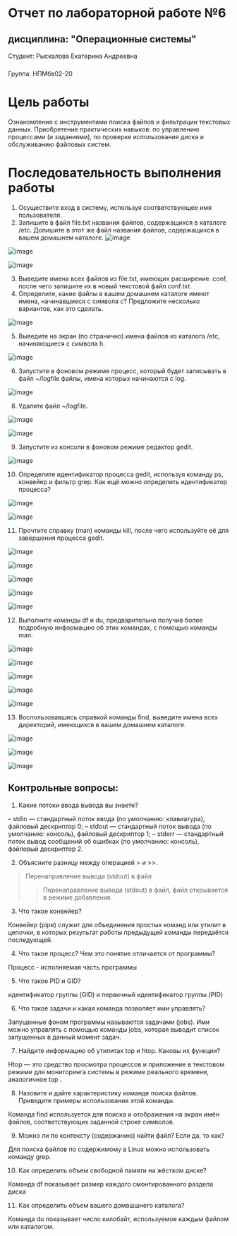 # Отчет по лабораторной работе №6
## дисциплина: "Операционные системы"

Студент: Рыскалова Екатерина Андреевна
###
Группа: НПМбв02-20

# Цель работы

Ознакомление с инструментами поиска файлов и фильтрации текстовых данных.
Приобретение практических навыков: по управлению процессами (и заданиями), по
проверке использования диска и обслуживанию файловых систем.

# Последовательность выполнения работы
1. Осуществите вход в систему, используя соответствующее имя пользователя.
2. Запишите в файл file.txt названия файлов, содержащихся в каталоге /etc. Допишите в этот же файл названия файлов, содержащихся в вашем домашнем каталоге.
![image](https://github.com/rinakatty/study_2023-2024_os-intro/assets/160457049/00520cff-c439-459d-9d45-925181f6cc49)

![image](https://github.com/rinakatty/study_2023-2024_os-intro/assets/160457049/30f29b85-f9bb-444f-b608-fc07c64d8896)

![image](https://github.com/rinakatty/study_2023-2024_os-intro/assets/160457049/8a2b0b42-2292-45ac-acd2-626d4201bc3c)


3. Выведите имена всех файлов из file.txt, имеющих расширение .conf, после чего
запишите их в новый текстовой файл conf.txt.
4. Определите, какие файлы в вашем домашнем каталоге имеют имена, начинавшиеся
с символа c? Предложите несколько вариантов, как это сделать.

![image](https://github.com/rinakatty/study_2023-2024_os-intro/assets/160457049/ab339dd9-9196-49f6-aec5-f00f09f8d4b4)

5. Выведите на экран (по странично) имена файлов из каталога /etc, начинающиеся
с символа h.

![image](https://github.com/rinakatty/study_2023-2024_os-intro/assets/160457049/73a5b16f-09c7-4fcf-99a8-90b6fbf02dae)

6. Запустите в фоновом режиме процесс, который будет записывать в файл ~/logfile
файлы, имена которых начинаются с log.

![image](https://github.com/rinakatty/study_2023-2024_os-intro/assets/160457049/7d554381-148b-4095-befe-bee2eca2010c)

8. Удалите файл ~/logfile.

![image](https://github.com/rinakatty/study_2023-2024_os-intro/assets/160457049/cac7404a-5660-41d4-9f39-8d3eadd18b34)

![image](https://github.com/rinakatty/study_2023-2024_os-intro/assets/160457049/473ce795-a442-4ee0-a4dd-24f615696002)

9. Запустите из консоли в фоновом режиме редактор gedit.

![image](https://github.com/rinakatty/study_2023-2024_os-intro/assets/160457049/c383c0be-df3b-4240-8771-be624d1c7055)

10. Определите идентификатор процесса gedit, используя команду ps, конвейер и фильтр
grep. Как ещё можно определить идентификатор процесса?

![image](https://github.com/rinakatty/study_2023-2024_os-intro/assets/160457049/9e479e7d-3763-488b-b48e-c88e8e560e81)

![image](https://github.com/rinakatty/study_2023-2024_os-intro/assets/160457049/2605f6de-0baf-4956-a769-56f79a5ecb46)

11. Прочтите справку (man) команды kill, после чего используйте её для завершения
процесса gedit.

![image](https://github.com/rinakatty/study_2023-2024_os-intro/assets/160457049/38d14098-98e7-42a2-a10d-a8a89cbf679a)

![image](https://github.com/rinakatty/study_2023-2024_os-intro/assets/160457049/61a748fc-6348-45e7-98e0-15c17982466b)

![image](https://github.com/rinakatty/study_2023-2024_os-intro/assets/160457049/06bf7038-8349-4b1e-84a1-5129a5be86de)

![image](https://github.com/rinakatty/study_2023-2024_os-intro/assets/160457049/e7cff9c2-8c7c-4275-ac3f-3923697fbf50)

![image](https://github.com/rinakatty/study_2023-2024_os-intro/assets/160457049/a73d30a5-0218-4359-9b33-4c221ca3509b)


12. Выполните команды df и du, предварительно получив более подробную информацию
об этих командах, с помощью команды man.

![image](https://github.com/rinakatty/study_2023-2024_os-intro/assets/160457049/c05da1b3-4f05-43f7-9257-17209749446e)


![image](https://github.com/rinakatty/study_2023-2024_os-intro/assets/160457049/fd9f40cd-9e06-46fa-9c6d-086c9ad52584)

![image](https://github.com/rinakatty/study_2023-2024_os-intro/assets/160457049/ee030d36-dbef-4103-b2f0-123fe439d625)

![image](https://github.com/rinakatty/study_2023-2024_os-intro/assets/160457049/a3b03fc4-0c3c-4178-ab67-0218862d0af4)

![image](https://github.com/rinakatty/study_2023-2024_os-intro/assets/160457049/fa956e04-ad75-4a7d-9903-c31d59e14e52)

13. Воспользовавшись справкой команды find, выведите имена всех директорий, имеющихся в вашем домашнем каталоге.

![image](https://github.com/rinakatty/study_2023-2024_os-intro/assets/160457049/d36dece5-3d4f-45da-b661-6f0d586241f9)

![image](https://github.com/rinakatty/study_2023-2024_os-intro/assets/160457049/dfc4bd50-37ee-47d2-b372-7de99ee1a2bd)

![image](https://github.com/rinakatty/study_2023-2024_os-intro/assets/160457049/3569025c-7d78-4a44-ae6b-6e864de599e8)

## Контрольные вопросы:

1. Какие потоки ввода вывода вы знаете?

– stdin — стандартный поток ввода (по умолчанию: клавиатура), файловый дескриптор
0;
– stdout — стандартный поток вывода (по умолчанию: консоль), файловый дескриптор
1;
– stderr — стандартный поток вывод сообщений об ошибках (по умолчанию: консоль),
файловый дескриптор 2.

2. Объясните разницу между операцией > и >>.

>  Перенаправление вывода (stdout) в файл
>> Перенаправление вывода (stdout) в файл, файл открывается в режиме добавления.

3. Что такое конвейер?

Конвейер (pipe) служит для объединения простых команд или утилит в цепочки, в которых результат работы предыдущей команды передаётся последующей.

4. Что такое процесс? Чем это понятие отличается от программы?

Процесс - исполняемая часть программы

5. Что такое PID и GID?

идентификатор группы (GID) и первичный идентификатор группы (PID)

6. Что такое задачи и какая команда позволяет ими управлять?

Запущенные фоном программы называются задачами (jobs). Ими можно управлять
с помощью команды jobs, которая выводит список запущенных в данный момент задач.

7. Найдите информацию об утилитах top и htop. Каковы их функции?

Htop — это средство просмотра процессов и приложение в текстовом режиме для мониторинга системы в режиме реального времени, аналогичное top .

8. Назовите и дайте характеристику команде поиска файлов. Приведите примеры использования этой команды.

Команда find используется для поиска и отображения на экран имён файлов, соответствующих заданной строке символов.

9. Можно ли по контексту (содержанию) найти файл? Если да, то как?

Для поиска файлов по содержимому в Linux можно использовать команду grep.

10. Как определить объем свободной памяти на жёстком диске?

Команда df показывает размер каждого смонтированного раздела диска

11. Как определить объем вашего домашшнего каталога?

Команда du показывает число килобайт, используемое каждым файлом или каталогом.

